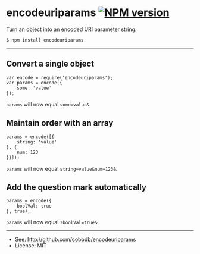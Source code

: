 # encodeuriparams [![NPM version](https://badge.fury.io/js/encodeuriparams.svg)](http://badge.fury.io/js/encodeuriparams)

Turn an object into an encoded URI parameter string.

    $ npm install encodeuriparams

-------------
## Convert a single object

    var encode = require('encodeuriparams');
    var params = encode({
        some: 'value'
    });

`params` will now equal `some=value&`.

## Maintain order with an array

    params = encode([{
        string: 'value'
    }, {
        num: 123
    }}]);

`params` will now equal `string=value&num=123&`.

## Add the question mark automatically

    params = encode({
        boolVal: true
    }, true);

`params` will now equal `?boolVal=true&`.

---------
* See: http://github.com/cobbdb/encodeuriparams
* License: MIT
